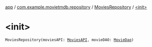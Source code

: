 [app](../../index.md) / [com.example.movietmdb.repository](../index.md) / [MoviesRepository](index.md) / [&lt;init&gt;](./-init-.md)

# &lt;init&gt;

`MoviesRepository(moviesAPI: `[`MoviesAPI`](../../com.example.movietmdb.repository.retrofit/-movies-a-p-i/index.md)`, movieDAO: `[`MovieDao`](../../com.example.movietmdb.repository.db.-d-a-o/-movie-dao/index.md)`)`